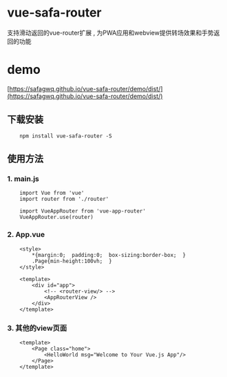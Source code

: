 # vue-safa-router
支持滑动返回的vue-router扩展 , 为PWA应用和webview提供转场效果和手势返回的功能

# demo
[https://safagwq.github.io/vue-safa-router/demo/dist/](https://safagwq.github.io/vue-safa-router/demo/dist/)

## 下载安装
```
    npm install vue-safa-router -S
```

## 使用方法
### 1. main.js
```
    import Vue from 'vue'
    import router from './router'

    import VueAppRouter from 'vue-app-router'
    VueAppRouter.use(router)
```

### 2. App.vue
```
    <style>
        *{margin:0;  padding:0;  box-sizing:border-box;  }
        .Page{min-height:100vh;  }
    </style>

    <template>
        <div id="app">
            <!-- <router-view/> -->
            <AppRouterView />
        </div>
    </template>
```

### 3. 其他的view页面
```
    <template>
        <Page class="home">        
            <HelloWorld msg="Welcome to Your Vue.js App"/>
        </Page>
    </template>

```

